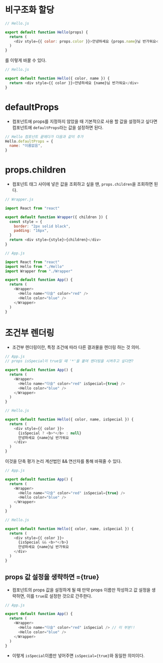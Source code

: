 # 비구조화 할당

```javascript
// Hello.js

export default function Hello(props) {
  return (
    <div style={{ color: props.color }}>안녕하세요 {props.name}님 반가워요</div>
  )
}
```

를 이렇게 바꿀 수 있다.

```javascript
// Hello.js

export default function Hello({ color, name }) {
  return <div style={{ color }}>안녕하세요 {name}님 반가워요</div>
}
```

# defaultProps

- 컴포넌트에 props를 지정하지 않았을 때 기본적으로 사용 할 값을 설정하고 싶다면 컴포넌트에 `defaultProps`라는 값을 설정하면 된다.

```javascript
// Hello 컴포넌트 끝에다가 다음과 같이 추가
Hello.defaultProps = {
  name: "이름없음",
}
```

# props.children

- 컴포넌트 태그 사이에 넣은 값을 조회하고 싶을 땐, `props.children`을 조회하면 된다.

```javascript
// Wrapper.js

import React from "react"

export default function Wrapper({ children }) {
  const style = {
    border: "2px solid black",
    padding: "16px",
  }
  return <div style={style}>{children}</div>
}
```

```javascript
// App.js

import React from "react"
import Hello from "./Hello"
import Wrapper from "./Wrapper"

export default function App() {
  return (
    <Wrapper>
      <Hello name="다슬" color="red" />
      <Hello color="blue" />
    </Wrapper>
  )
}
```

# 조건부 렌더링

- 조건부 렌더링이란, 특정 조건에 따라 다른 결과물을 렌더링 하는 것 의미.

```javascript
// App.js
// props isSpecial이 true일 때 '*'을 붙여 렌더링을 시켜주고 싶다면?

export default function App() {
  return (
    <Wrapper>
      <Hello name="다슬" color="red" isSpecial={true} />
      <Hello color="blue" />
    </Wrapper>
  )
}

// Hello.js

export default function Hello({ color, name, isSpecial }) {
  return (
    <div style={{ color }}>
      {isSpecial ? <b>*</b> : null}
      안녕하세요 {name}님 반가워요
    </div>
  )
}
```

이것을 단축 평가 논리 계산법인 && 연산자를 통해 바꿔줄 수 있다.

```javascript
// App.js

export default function App() {
  return (
    <Wrapper>
      <Hello name="다슬" color="red" isSpecial={true} />
      <Hello color="blue" />
    </Wrapper>
  )
}

// Hello.js

export default function Hello({ color, name, isSpecial }) {
  return (
    <div style={{ color }}>
      {isSpecial && <b>*</b>}
      안녕하세요 {name}님 반가워요
    </div>
  )
}
```

## props 값 설정을 생략하면 ={true}

- 컴포넌트의 props 값을 설정하게 될 때 만약 props 이름만 작성하고 값 설정을 생략하면, 이를 `true`로 설정한 것으로 간주한다.

```javascript
// App.js

export default function App() {
  return (
    <Wrapper>
      <Hello name="다슬" color="red" isSpecial /> // 이 부분!!
      <Hello color="blue" />
    </Wrapper>
  )
}
```

- 이렇게 `isSpecial`이름만 넣어주면 `isSpecial={true}`와 동일한 의미이다.
